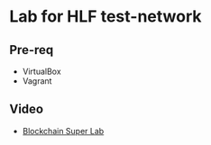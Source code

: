 # Lab for HLF test-network

## Pre-req

- VirtualBox
- Vagrant

## Video

- [Blockchain Super Lab](https://asciinema.org/a/BoNKcIadQHft2N8rESjoFG5qx)
